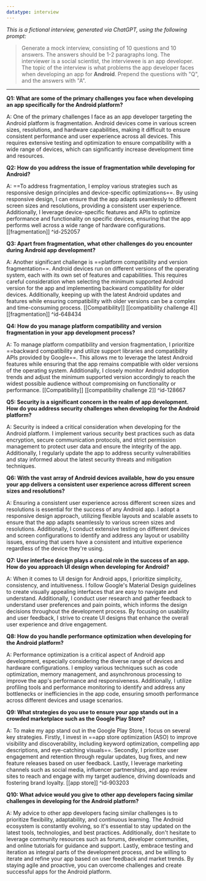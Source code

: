 ```yaml
---
datatype: interview
---
```

*This is a fictional interview, generated via ChatGPT, using the following prompt:*
> Generate a mock interview, consisting of 10 questions and 10 answers. The answers should be 1-2 paragraphs long. The interviewer is a social scientist, the interviewee is an app developer. The topic of the interview is what problems the app developer faces when developing an app for **Android**. Prepend the questions with "Q", and the answers with "A".

---

**Q1: What are some of the primary challenges you face when developing an app specifically for the Android platform?**

A: One of the primary challenges I face as an app developer targeting the Android platform is fragmentation. Android devices come in various screen sizes, resolutions, and hardware capabilities, making it difficult to ensure consistent performance and user experience across all devices. This requires extensive testing and optimization to ensure compatibility with a wide range of devices, which can significantly increase development time and resources.

**Q2: How do you address the issue of fragmentation while developing for Android?**

A: ==To address fragmentation, I employ various strategies such as responsive design principles and device-specific optimizations==. By using responsive design, I can ensure that the app adapts seamlessly to different screen sizes and resolutions, providing a consistent user experience. Additionally, I leverage device-specific features and APIs to optimize performance and functionality on specific devices, ensuring that the app performs well across a wide range of hardware configurations. [[fragmentation]] ^id-252057

**Q3: Apart from fragmentation, what other challenges do you encounter during Android app development?**

A: Another significant challenge is ==platform compatibility and version fragmentation==. Android devices run on different versions of the operating system, each with its own set of features and capabilities. This requires careful consideration when selecting the minimum supported Android version for the app and implementing backward compatibility for older devices. Additionally, keeping up with the latest Android updates and features while ensuring compatibility with older versions can be a complex and time-consuming process. [[Compatibility]] [[compatibility challenge 4]] [[fragmentation]] ^id-648434

**Q4: How do you manage platform compatibility and version fragmentation in your app development process?**

A: To manage platform compatibility and version fragmentation, I prioritize ==backward compatibility and utilize support libraries and compatibility APIs provided by Google==. This allows me to leverage the latest Android features while ensuring that the app remains compatible with older versions of the operating system. Additionally, I closely monitor Android adoption trends and adjust the minimum supported version accordingly to reach the widest possible audience without compromising on functionality or performance. [[Compatibility]] [[compatibility challenge 2]] ^id-128667

**Q5: Security is a significant concern in the realm of app development. How do you address security challenges when developing for the Android platform?**

A: Security is indeed a critical consideration when developing for the Android platform. I implement various security best practices such as data encryption, secure communication protocols, and strict permission management to protect user data and ensure the integrity of the app. Additionally, I regularly update the app to address security vulnerabilities and stay informed about the latest security threats and mitigation techniques.

**Q6: With the vast array of Android devices available, how do you ensure your app delivers a consistent user experience across different screen sizes and resolutions?**

A: Ensuring a consistent user experience across different screen sizes and resolutions is essential for the success of any Android app. I adopt a responsive design approach, utilizing flexible layouts and scalable assets to ensure that the app adapts seamlessly to various screen sizes and resolutions. Additionally, I conduct extensive testing on different devices and screen configurations to identify and address any layout or usability issues, ensuring that users have a consistent and intuitive experience regardless of the device they're using.

**Q7: User interface design plays a crucial role in the success of an app. How do you approach UI design when developing for Android?**

A: When it comes to UI design for Android apps, I prioritize simplicity, consistency, and intuitiveness. I follow Google's Material Design guidelines to create visually appealing interfaces that are easy to navigate and understand. Additionally, I conduct user research and gather feedback to understand user preferences and pain points, which informs the design decisions throughout the development process. By focusing on usability and user feedback, I strive to create UI designs that enhance the overall user experience and drive engagement.

**Q8: How do you handle performance optimization when developing for the Android platform?**

A: Performance optimization is a critical aspect of Android app development, especially considering the diverse range of devices and hardware configurations. I employ various techniques such as code optimization, memory management, and asynchronous processing to improve the app's performance and responsiveness. Additionally, I utilize profiling tools and performance monitoring to identify and address any bottlenecks or inefficiencies in the app code, ensuring smooth performance across different devices and usage scenarios.

**Q9: What strategies do you use to ensure your app stands out in a crowded marketplace such as the Google Play Store?**

A: To make my app stand out in the Google Play Store, I focus on several key strategies. Firstly, I invest in ==app store optimization (ASO) to improve visibility and discoverability, including keyword optimization, compelling app descriptions, and eye-catching visuals==. Secondly, I prioritize user engagement and retention through regular updates, bug fixes, and new feature releases based on user feedback. Lastly, I leverage marketing channels such as social media, influencer partnerships, and app review sites to reach and engage with my target audience, driving downloads and fostering brand loyalty. [[app store]] ^id-903203

**Q10: What advice would you give to other app developers facing similar challenges in developing for the Android platform?**

A: My advice to other app developers facing similar challenges is to prioritize flexibility, adaptability, and continuous learning. The Android ecosystem is constantly evolving, so it's essential to stay updated on the latest tools, technologies, and best practices. Additionally, don't hesitate to leverage community resources such as forums, developer communities, and online tutorials for guidance and support. Lastly, embrace testing and iteration as integral parts of the development process, and be willing to iterate and refine your app based on user feedback and market trends. By staying agile and proactive, you can overcome challenges and create successful apps for the Android platform.